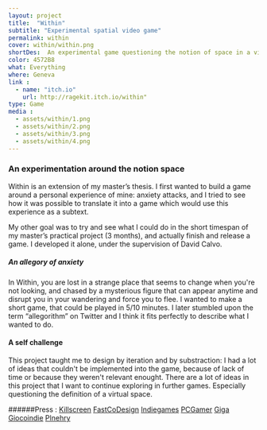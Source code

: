```yaml
---
layout: project
title:  "Within"
subtitle: "Experimental spatial video game"
permalink: within
cover: within/within.png
shortDes:  An experimental game questioning the notion of space in a virtual world.
color: 4572B8
what: Everything
where: Geneva
link : 
  - name: "itch.io"
    url: http://ragekit.itch.io/within"
type: Game
media :
  - assets/within/1.png
  - assets/within/2.png
  - assets/within/3.png
  - assets/within/4.png
---
```


### An experimentation around the notion space
Within is an extension of my master’s thesis. I first wanted to build a game around a personal experience of mine: anxiety attacks, and I tried to see how it was possible to translate it into a game which would use this experience as a subtext. 

My other goal was to try and see what I could do in the short timespan of my master’s practical project (3&nbsp;months), and actually finish and release a game. I developed it alone, under the supervision of David Calvo.

##### An allegory of anxiety
In Within, you are lost in a strange place that seems to change when you're not looking, and chased by a mysterious figure that can appear anytime and disrupt you in your wandering and force you to flee. I wanted to make a short game, that could be played in 5/10 minutes. I later stumbled upon the term “allegorithm” on Twitter and I think it fits perfectly to describe what I wanted to do.

#### A self challenge
This project taught me to design by iteration and by substraction: I had a lot of ideas that couldn't be implemented into the game, because of lack of time or because they weren't relevant enought. There are a lot of ideas in this project that I want to continue exploring in further games. Especially questioning the definition of a virtual space.

######Press :
[Killscreen](http://killscreendaily.com/articles/within/)
[FastCoDesign](http://www.fastcodesign.com/3033977/this-game-will-make-you-feel-insane-try-it)
[Indiegames](http://indiegames.com/2014/07/freeware_pick_within_ragekit.html)
[PCGamer](http://www.pcgamer.com/2014/07/19/the-best-free-games-of-the-week-35/)
[Giga](http://www.giga.de/extra/independence-play/specials/independence-play-huepfender-bacon-fehlende-moral-und-irres-wrestling/)
[Giocoindie](http://www.giocoindie.it/within-confusione-spazio-figure-misteriose/)
[Plnehry](http://plnehry.idnes.cz/within-recenze-01r-/Clanek.aspx?c=A140718_011950_bw-plnehry-adventury_haj)
